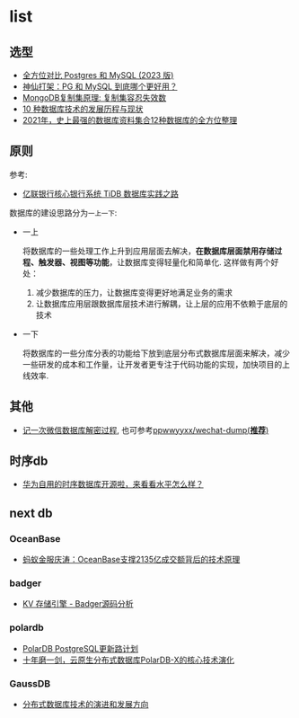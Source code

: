 # list
## 选型
- [全方位对比 Postgres 和 MySQL (2023 版)](https://my.oschina.net/u/6148470/blog/10088145)
- [神仙打架：PG 和 MySQL 到底哪个更好用？](https://www.tuicool.com/articles/AFJ3YnR)
- [MongoDB复制集原理: 复制集容忍失效数](https://developer.aliyun.com/article/64)
- [10 种数据库技术的发展历程与现状](https://my.oschina.net/u/4662964/blog/15956455)
- [2021年，史上最强的数据库资料集合12种数据库的全方位整理](https://github.com/0voice/newsql_nosql_library)

## 原则
参考:
- [亿联银行核心银行系统 TiDB 数据库实践之路](https://www.chainnews.com/articles/164828284690.htm)

数据库的建设思路分为`一上一下`:
- 一上

	将数据库的一些处理工作上升到应用层面去解决，**在数据库层面禁用存储过程、触发器、视图等功能**，让数据库变得轻量化和简单化. 这样做有两个好处：
	1. 减少数据库的压力，让数据库变得更好地满足业务的需求
	1. 让数据库应用层跟数据库层技术进行解耦，让上层的应用不依赖于底层的技术

- 一下

	将数据库的一些分库分表的功能给下放到底层分布式数据库层面来解决，减少一些研发的成本和工作量，让开发者更专注于代码功能的实现，加快项目的上线效率.

## 其他
- [记一次微信数据库解密过程](https://www.freebuf.com/articles/endpoint/195107.html), 也可参考[ppwwyyxx/wechat-dump(**推荐**)](https://github.com/ppwwyyxx/wechat-dump)

## 时序db
- [华为自用的时序数据库开源啦，来看看水平怎么样？](https://my.oschina.net/u/6852546/blog/11052794)

## next db
### OceanBase
- [蚂蚁金服庆涛：OceanBase支撑2135亿成交额背后的技术原理](https://blog.51cto.com/u_14164343/2344929)

### badger
- [KV 存储引擎 - Badger源码分析](https://www.modb.pro/db/124963)

### polardb
- [PolarDB PostgreSQL更新路计划](https://github.com/ApsaraDB/PolarDB-for-PostgreSQL/tree/POLARDB_11_STABLE/docs/zh/roadmap)
- [十年磨一剑，云原生分布式数据库PolarDB-X的核心技术演化](https://mp.weixin.qq.com/s?__biz=MzkwOTIxNDQ3OA==&mid=2247579604&idx=1&sn=65a728b33d7ef37de351415933861cad)

### GaussDB
- [分布式数据库技术的演进和发展方向](https://my.oschina.net/u/4526289/blog/11049010)